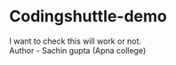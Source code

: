 # Codingshuttle-demo

I want to check this will work or not.
<br>
Author - Sachin gupta (Apna college)

